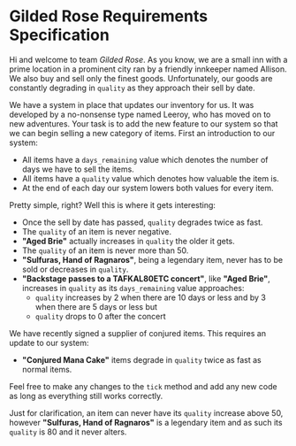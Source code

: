 # Gilded Rose Requirements Specification

Hi and welcome to team _Gilded Rose_. As you know, we are a small inn with a
prime location in a prominent city ran by a friendly innkeeper named Allison.
We also buy and sell only the finest goods. Unfortunately, our goods are
constantly degrading in `quality` as they approach their sell by date.

We have a system in place that updates our inventory for us. It was developed
by a no-nonsense type named Leeroy, who has moved on to new adventures. Your
task is to add the new feature to our system so that we can begin selling a
new category of items. First an introduction to our system:

- All items have a `days_remaining` value which denotes the number of days we
  have to sell the items.
- All items have a `quality` value which denotes how valuable the item is.
- At the end of each day our system lowers both values for every item.

Pretty simple, right? Well this is where it gets interesting:

- Once the sell by date has passed, `quality` degrades twice as fast.
- The `quality` of an item is never negative.
- __"Aged Brie"__ actually increases in `quality` the older it gets.
- The `quality` of an item is never more than 50.
- __"Sulfuras, Hand of Ragnaros"__, being a legendary item, never has to be
     sold or decreases in `quality`.
- __"Backstage passes to a TAFKAL80ETC concert"__, like __"Aged Brie"__,
     increases in `quality` as its `days_remaining` value approaches:
  - `quality` increases by 2 when there are 10 days or less and by 3 when
    there are 5 days or less but
  - `quality` drops to 0 after the concert

We have recently signed a supplier of conjured items. This requires an update
to our system:

- __"Conjured Mana Cake"__ items degrade in `quality` twice as fast as normal
     items.

Feel free to make any changes to the `tick` method and add any new code as
long as everything still works correctly.

Just for clarification, an item can never have its `quality` increase above
50, however __"Sulfuras, Hand of Ragnaros"__ is a legendary item and as such
its `quality` is 80 and it never alters.
